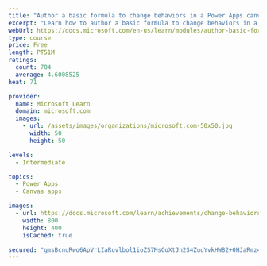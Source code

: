 ```yaml
---
title: "Author a basic formula to change behaviors in a Power Apps canvas app"
excerpt: "Learn how to author a basic formula to change behaviors in a Power Apps canvas app."
webUrl: https://docs.microsoft.com/en-us/learn/modules/author-basic-formula-change-behaviors-powerapps/
type: course
price: Free
length: PT51M
ratings:
  count: 704
  average: 4.6008525
heat: 71

provider:
  name: Microsoft Learn
  domain: microsoft.com
  images:
    - url: /assets/images/organizations/microsoft.com-50x50.jpg
      width: 50
      height: 50

levels:
  - Intermediate

topics:
  - Power Apps
  - Canvas apps

images:
  - url: https://docs.microsoft.com/learn/achievements/change-behaviors-social.png
    width: 800
    height: 400
    isCached: true

secured: "gmsBcnuRwo6ApVrLIaRuvlbol1ioZS7MsCoXtJh2S4ZuuYvkHW82+0HJaRmz4JC7I/bY87QTGxJB0L99sn6yjWcLG+dNuz9ZqpaPR7+/vwmRPWtcXFO6E2Ed5KCMHY+83EpaSK1byDOpTfRKY9RrLPdgE9g0CxugcqKKQMAYqMHGkvOkjRSoA0aGdkRTgZ4mjOvDUVZHrdIiKU1ozLDwZFQzxEiUEUBalK6Cl8P+Q/afkHbe6hm2XM8+T5/+hgi/wwlQBoUgZaNUAkBh6lbXfa1Dj/NWCMbVzCufqvM7JKrSdng7cmiyoaGLceHKmRn532xXsz/XMoXTeXGxQehOoHnhIB1VMtQsvi+3aOUbc5ubnT1VKZ1LkE6rwyXw1IyAbwqYKcnq51OUhQV8Pg9eeg==;EbDNWsLS0SS2DB8VyCttKw=="
---
```


